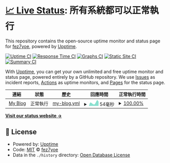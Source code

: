# [📈 Live Status](https://fez7yoe.github.io/upptime): <!--live status--> **所有系統都可以正常執行**

This repository contains the open-source uptime monitor and status page for [fez7yoe](fez7yoe.github.io), powered by [Upptime](https://github.com/upptime/upptime).

[![Uptime CI](https://github.com/fez7yoe/upptime/workflows/Uptime%20CI/badge.svg)](https://github.com/fez7yoe/upptime/actions?query=workflow%3A%22Uptime+CI%22)
[![Response Time CI](https://github.com/fez7yoe/upptime/workflows/Response%20Time%20CI/badge.svg)](https://github.com/fez7yoe/upptime/actions?query=workflow%3A%22Response+Time+CI%22)
[![Graphs CI](https://github.com/fez7yoe/upptime/workflows/Graphs%20CI/badge.svg)](https://github.com/fez7yoe/upptime/actions?query=workflow%3A%22Graphs+CI%22)
[![Static Site CI](https://github.com/fez7yoe/upptime/workflows/Static%20Site%20CI/badge.svg)](https://github.com/fez7yoe/upptime/actions?query=workflow%3A%22Static+Site+CI%22)
[![Summary CI](https://github.com/fez7yoe/upptime/workflows/Summary%20CI/badge.svg)](https://github.com/fez7yoe/upptime/actions?query=workflow%3A%22Summary+CI%22)

With [Upptime](https://upptime.js.org), you can get your own unlimited and free uptime monitor and status page, powered entirely by a GitHub repository. We use [Issues](https://github.com/fez7yoe/upptime/issues) as incident reports, [Actions](https://github.com/fez7yoe/upptime/actions) as uptime monitors, and [Pages](https://fez7yoe.github.io/upptime) for the status page.

<!--start: status pages-->
<!-- This summary is generated by Upptime (https://github.com/upptime/upptime) -->
<!-- Do not edit this manually, your changes will be overwritten -->
<!-- prettier-ignore -->
| 連結 | 狀態 | 歷史 | 回應時間 | 正常執行時間 |
| --- | ------ | ------- | ------------- | ------ |
| <img alt="" src="https://raw.githubusercontent.com/fez7yoe/fez7yoe.github.io/master/img/favicon.png" height="13"> [My Blog](https://fez7yoe.github.io) | 正常執行 | [my-blog.yml](https://github.com/fez7yoe/upptime/commits/HEAD/history/my-blog.yml) | <details><summary><img alt="回應時間圖" src="./graphs/my-blog/response-time-week.png" height="20"> 54毫秒</summary><br><a href="https://fez7yoe.github.io/upptime/history/my-blog"><img alt="回應時間 100" src="https://img.shields.io/endpoint?url=https%3A%2F%2Fraw.githubusercontent.com%2Ffez7yoe%2Fupptime%2FHEAD%2Fapi%2Fmy-blog%2Fresponse-time.json"></a><br><a href="https://fez7yoe.github.io/upptime/history/my-blog"><img alt="24 小時正常回應時間 25" src="https://img.shields.io/endpoint?url=https%3A%2F%2Fraw.githubusercontent.com%2Ffez7yoe%2Fupptime%2FHEAD%2Fapi%2Fmy-blog%2Fresponse-time-day.json"></a><br><a href="https://fez7yoe.github.io/upptime/history/my-blog"><img alt="7 天正常回應時間 54" src="https://img.shields.io/endpoint?url=https%3A%2F%2Fraw.githubusercontent.com%2Ffez7yoe%2Fupptime%2FHEAD%2Fapi%2Fmy-blog%2Fresponse-time-week.json"></a><br><a href="https://fez7yoe.github.io/upptime/history/my-blog"><img alt="30 天的正常回應時間 86" src="https://img.shields.io/endpoint?url=https%3A%2F%2Fraw.githubusercontent.com%2Ffez7yoe%2Fupptime%2FHEAD%2Fapi%2Fmy-blog%2Fresponse-time-month.json"></a><br><a href="https://fez7yoe.github.io/upptime/history/my-blog"><img alt="1 年的正常回應時間 100" src="https://img.shields.io/endpoint?url=https%3A%2F%2Fraw.githubusercontent.com%2Ffez7yoe%2Fupptime%2FHEAD%2Fapi%2Fmy-blog%2Fresponse-time-year.json"></a></details> | <details><summary><a href="https://fez7yoe.github.io/upptime/history/my-blog">100.00%</a></summary><a href="https://fez7yoe.github.io/upptime/history/my-blog"><img alt="正常執行時間 100.00%" src="https://img.shields.io/endpoint?url=https%3A%2F%2Fraw.githubusercontent.com%2Ffez7yoe%2Fupptime%2FHEAD%2Fapi%2Fmy-blog%2Fuptime.json"></a><br><a href="https://fez7yoe.github.io/upptime/history/my-blog"><img alt="24 小時正常執行時間 100.00%" src="https://img.shields.io/endpoint?url=https%3A%2F%2Fraw.githubusercontent.com%2Ffez7yoe%2Fupptime%2FHEAD%2Fapi%2Fmy-blog%2Fuptime-day.json"></a><br><a href="https://fez7yoe.github.io/upptime/history/my-blog"><img alt="7 天正常執行時間 100.00%" src="https://img.shields.io/endpoint?url=https%3A%2F%2Fraw.githubusercontent.com%2Ffez7yoe%2Fupptime%2FHEAD%2Fapi%2Fmy-blog%2Fuptime-week.json"></a><br><a href="https://fez7yoe.github.io/upptime/history/my-blog"><img alt="30 天的正常執行時間 100.00%" src="https://img.shields.io/endpoint?url=https%3A%2F%2Fraw.githubusercontent.com%2Ffez7yoe%2Fupptime%2FHEAD%2Fapi%2Fmy-blog%2Fuptime-month.json"></a><br><a href="https://fez7yoe.github.io/upptime/history/my-blog"><img alt="1 年的正常執行時間 100.00%" src="https://img.shields.io/endpoint?url=https%3A%2F%2Fraw.githubusercontent.com%2Ffez7yoe%2Fupptime%2FHEAD%2Fapi%2Fmy-blog%2Fuptime-year.json"></a></details>

<!--end: status pages-->

[**Visit our status website →**](https://fez7yoe.github.io/upptime)

## 📄 License

- Powered by: [Upptime](https://github.com/upptime/upptime)
- Code: [MIT](./LICENSE) © [fez7yoe](fez7yoe.github.io)
- Data in the `./history` directory: [Open Database License](https://opendatacommons.org/licenses/odbl/1-0/)
